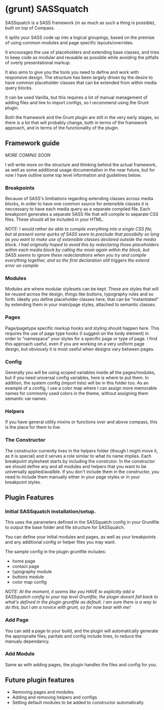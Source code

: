 # (grunt) SASSquatch

SASSquatch is a SASS framework (in as much as such a thing is possible), built on top of Compass.

It splits your SASS code up into a logical groupings, based on the premise of using common modules and page specific layouts/overrides. 

It encourages the use of placeholders and extending base classes, and tries to keep code as modular and reusable as possible while avoiding the pitfalls of overly presentational markup. 

It also aims to give you the tools you need to define and work with responsive design. The structure has been largely driven by the desire to have common placeholder classes that can be extended from within media query blocks.

It can be used Vanilla, but this requires a lot of manual management of adding files and line to import configs, so I recommend using the Grunt plugin.

Both the framework and the Grunt plugin are still in the very early stages, so there is a lot that will probably change, both in terms of the framework approach, and in terms of the functionality of the plugin.

## Framework guide 

*MORE COMING SOON*

I will write more on the structure and thinking behind the actual framework, as well as some additional usage documentation in the near future, but for now I have outline some top level information and guidelines below. 

### Breakpoints
Because of SASS's limitiations regarding extending classes across media blocks, in order to have one common source for extensible classes it is neccessary to have each media query as a separate compiled file. Each breakpoint generates a separate SASS file that will compile to separate CSS files. These should all be included in your HTML.

*NOTE: I would rather be able to compile everything into a single CSS file, but at present some quirks of SASS seem to preclude that possibilty so long as you want to make use of extensible classes declared outside the media block. I had originally hoped to avoid this by redeclaring those placeholders within each media block by calling the mixin again within the block, but SASS seems to ignore these redeclarations when you try and compile everything together, and so the first declaration still triggers the extend error on compile*

### Modules
Modules are where modular stylesets can be kept. These are styles that will be reused across the design, things like buttons, typography rules and so forth. Ideally you define placeholder classes here, that can be "instantiated" by extending them in your main/page styles, attached to semantic classes.  

### Pages
Page/pagetype specific markup hooks and styling should happen here. This requires the use of page type hooks (I suggest on the body element) in order to "namespace" your styles for a specific page or type of page. I find this approach useful, even if you are working on a very uniform page design, but obviously it is most useful when designs vary between pages.

### Config
Generally you will be using scoped variables inside all the pages/modules, but if you need universal config variables, here is where to put them. In addition, the system config (import lists) will be in this folder too. As an example of a config, I use a color map where I can assign more memorable names for commonly used colors in the theme, without assigning them semantic var names. 

### Helpers
If you have general utility mixins or functions over and above compass, this is the place for them to live.

### The Constructor
The constructor currently lives in the helpers folder (though I might move it, as it is special) and it serves a role similar to what its name implies. Each breakpoint stylesheet starts by including the construtor. In the constructor we should define any and all modules and helpers that you want to be universally applied/availble. If you don't include them in the constructor, you need to include them manually either in your page styles or in your breakpoint styles.


## Plugin Features

### Initial SASSquatch installation/setup.
This uses the parameters defined in the SASSquatch config in your Gruntfile to output the base folder and file structure for SASSquatch.

You can define your initial modules and pages, as well as your breakpoints and any additional config or helper files you may want.

The sample config in the plugin gruntfile includes:
* home page
* contact page
* typography module
* buttons module
* color map config

*NOTE: At the moment, it seems like you HAVE to explicitly add a SASSquatch config to your top level Gruntfile; the plugin doesnt fall back to what's defined in the plugin gruntfile as default. I am sure there is a way to do this, but I am a novice with grunt, so for now bear with me!*

### Add Page
You can add a page to your build, and the plugin will automatically generate the appropraite files, paritals and config include lines, to reduce the manualy dependancy.

### Add Module
Same as with adding pages, the plugin handles the files and config for you.

## Future plugin features

* Removing pages and modules.
* Adding and removing helpers and configs
* Setting default modules to be added to constructor automatically